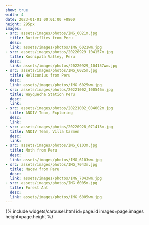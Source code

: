 ```yaml
---
show: true
width: 4
date: 2023-01-01 00:01:00 +0800
height: 295px
images:
- src: assets/images/photos/IMG_6021m.jpg
  title: Butterflies from Peru
  desc: 
  link: assets/images/photos/IMG_6021wm.jpg
- src: assets/images/photos/20220929_104157m.jpg
  title: Kosnipata Valley, Peru 
  desc: 
  link: assets/images/photos/20220929_104157wm.jpg
- src: assets/images/photos/IMG_6025m.jpg
  title: Heliconius from Peru 
  desc: 
  link: assets/images/photos/IMG_6025wm.jpg
- src: assets/images/photos/20221002_100546m.jpg
  title: Wayquecha Station Peru
  desc: 
  link: 
- src: assets/images/photos/20221002_084002m.jpg
  title: ANDIV Team, Exploring
  desc: 
  link:
- src: assets/images/photos/20220928_071413m.jpg
  title: ANDIV Team, Villa Carmen
  desc: 
  link:
- src: assets/images/photos/IMG_6103m.jpg
  title: Moth from Peru
  desc: 
  link: assets/images/photos/IMG_6103wm.jpg
- src: assets/images/photos/IMG_7043m.jpg
  title: Macaw from Peru
  desc: 
  link: assets/images/photos/IMG_7043wm.jpg
- src: assets/images/photos/IMG_6005m.jpg
  title: Forest Ant
  desc: 
  link: assets/images/photos/IMG_6005wm.jpg 
---
```


{% include widgets/carousel.html id=page.id images=page.images height=page.height %}
